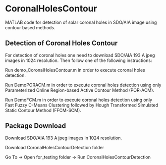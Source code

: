# CoronalHolesContour
MATLAB code for detection of solar coronal holes in SDO/AIA image using contour based methods.

## Detection of Coronal Holes Contour

For detection of coronal holes one need to download SDO/AIA 193 A jpeg images in 1024 resolution. Then follow one of the following instructions: 

Run demo_CoronalHolesContour.m in order to execute coronal holes detection.

Run DemoPORACM.m in order to execute coronal holes detection using only Parameterized Online Region-based Active Contour Method (POR-ACM).

Run DemoFCM.m in order to execute coronal holes detection using only Fast Fuzzy C-Means Clustering followed by Hough Transformed Simulated Static Contour Method (FFCM-SCM).

## Package Download

Download SDO/AIA 193 A jpeg images in 1024 resolution.

Download CoronalHolesContourDetection folder

Go To -> Open for_testing folder -> Run CoronalHolesContourDetection
